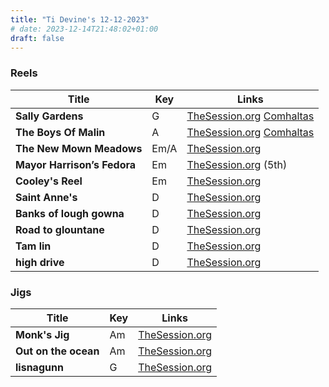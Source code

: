 ```yaml
---
title: "Ti Devine's 12-12-2023"
# date: 2023-12-14T21:48:02+01:00
draft: false
---
```



### Reels

| Title                            | Key  | Links                                               |
|----------------------------------|------|-----------------------------------------------------|
| **Sally Gardens**                | G    | [TheSession.org](https://thesession.org/tunes/98) [Comhaltas](https://www.youtube.com/watch?v=ohQ2cF4H6NE)  |
| **The Boys Of Malin**            | A    | [TheSession.org](https://thesession.org/tunes/11) [Comhaltas](https://www.youtube.com/watch?v=qjB9nIGwduI)  |
| **The New Mown Meadows**         | Em/A | [TheSession.org](https://thesession.org/tunes/2706) |
| **Mayor Harrison’s Fedora**      | Em   | [TheSession.org](https://thesession.org/tunes/367) (5th) |
| **Cooley's Reel**                | Em   | [TheSession.org](https://thesession.org/tunes/1)    |
| **Saint Anne's**                 | D    | [TheSession.org](https://thesession.org/tunes/103)  |
| **Banks of lough gowna**         | D    | [TheSession.org](https://thesession.org/tunes/)  |
| **Road to glountane**            | D    | [TheSession.org](https://thesession.org/tunes/)  |
| **Tam lin**                      | D    | [TheSession.org](https://thesession.org/tunes/)  |
| **high drive**                   | D    | [TheSession.org](https://thesession.org/tunes/)  |


### Jigs

| Title                            | Key  | Links                                               |
|----------------------------------|------|-----------------------------------------------------|
| **Monk's Jig**                   | Am   | [TheSession.org](https://thesession.org/tunes/1185) |
| **Out on the ocean**             | Am   | [TheSession.org](https://thesession.org/tunes/)     |
| **lisnagunn**                    | G    | [TheSession.org](https://thesession.org/tunes/)     |

